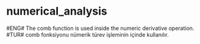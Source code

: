 # numerical_analysis
#ENG#
The comb function is used inside the numeric derivative operation.
#TUR#
comb fonksiyonu nümerik türev işleminin içinde kullanılır.
